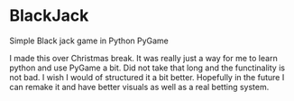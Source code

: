 # BlackJack
Simple Black jack game in Python PyGame

I made this over Christmas break.
It was really just a way for me to learn python and use PyGame a bit.
Did not take that long and the functinality is not bad. 
I wish I would of structured it a bit better.
Hopefully in the future I can remake it and have better visuals as well as a real betting system.
